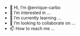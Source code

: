 - 👋 Hi, I’m @enrique-carbo
- 👀 I’m interested in ...
- 🌱 I’m currently learning ...
- 💞️ I’m looking to collaborate on ...
- 📫 How to reach me ...

<!---
enrique-carbo/enrique-carbo is a ✨ special ✨ repository because its `README.md` (this file) appears on your GitHub profile.
You can click the Preview link to take a look at your changes.
--->
